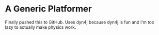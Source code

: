 # A Generic Platformer

Finally pushed this to GitHub. Uses dyn4j because dyn4j is fun and I'm too lazy to actually make physics work.
